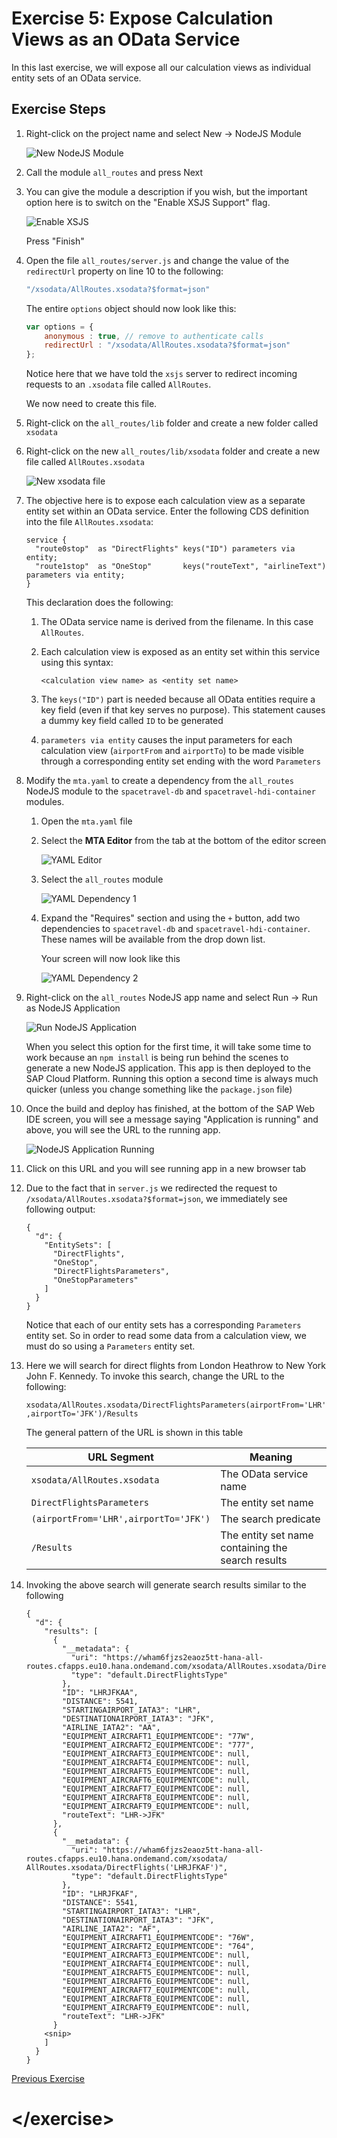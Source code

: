 # Exercise 5: Expose Calculation Views as an OData Service


In this last exercise, we will expose all our calculation views as individual entity sets of an OData service.


## Exercise Steps

1. Right-click on the project name and select New -> NodeJS Module
    
    ![New NodeJS Module](./img/Ex5_NodeJS_Mod.png)
    
1. Call the module `all_routes` and press Next

1. You can give the module a description if you wish, but the important option here is to switch on the "Enable XSJS Support" flag.

    ![Enable XSJS](./img/Ex5_Enable_XSJS.png)

    Press "Finish"

1. Open the file `all_routes/server.js` and change the value of the `redirectUrl` property on line 10 to the following:

    ```javascript
    "/xsodata/AllRoutes.xsodata?$format=json"
    ```

    The entire `options` object should now look like this:
    
    ```javascript
    var options = {
        anonymous : true, // remove to authenticate calls
        redirectUrl : "/xsodata/AllRoutes.xsodata?$format=json"
    };
    ```

    Notice here that we have told the `xsjs` server to redirect incoming requests to an `.xsodata` file called `AllRoutes`.

    We now need to create this file.

1. Right-click on the `all_routes/lib` folder and create a new folder called `xsodata`

1. Right-click on the new `all_routes/lib/xsodata` folder and create a new file called `AllRoutes.xsodata`

    ![New xsodata file](./img/Ex5_New_Xsodata_File.png)

1. The objective here is to expose each calculation view as a separate entity set within an OData service.  Enter the following CDS definition into the file `AllRoutes.xsodata`:

    ```
    service {
      "route0stop"  as "DirectFlights" keys("ID") parameters via entity;
      "route1stop"  as "OneStop"       keys("routeText", "airlineText") parameters via entity;
    }
    ```

    This declaration does the following:
    
    1. The OData service name is derived from the filename.  In this case `AllRoutes`.

    1. Each calculation view is exposed as an entity set within this service using this syntax:

        `<calculation view name> as <entity set name>`
        
    1. The `keys("ID")` part is needed because all OData entities require a key field (even if that key serves no purpose).  This statement causes a dummy key field called `ID` to be generated

    1. `parameters via entity` causes the input parameters for each calculation view (`airportFrom` and `airportTo`) to be made visible through a corresponding entity set ending with the word `Parameters`

1. Modify the `mta.yaml` to create a dependency from the `all_routes` NodeJS module to the `spacetravel-db` and `spacetravel-hdi-container` modules.

    1. Open the `mta.yaml` file
    1. Select the **MTA Editor** from the tab at the bottom of the editor screen

        ![YAML Editor](./img/Ex5_YAML_Editor.png)

    1. Select the `all_routes` module

        ![YAML Dependency 1](./img/Ex5_YAML_Dep1.png)

    1. Expand the "Requires" section and using the `+` button, add two dependencies to `spacetravel-db` and `spacetravel-hdi-container`.  These names will be available from the drop down list.
    
        Your screen will now look like this

        ![YAML Dependency 2](./img/Ex5_YAML_Dep2.png)


1. Right-click on the `all_routes` NodeJS app name and select Run -> Run as NodeJS Application

    ![Run NodeJS Application](./img/Ex5_Run_NodeJS.png)

   When you select this option for the first time, it will take some time to work because an `npm install` is being run behind the scenes to generate a new NodeJS application.  This app is then deployed to the SAP Cloud Platform.  Running this option a second time is always much quicker (unless you change something like the `package.json` file)
   
1. Once the build and deploy has finished, at the bottom of the SAP Web IDE screen, you will see a message saying "Application is running" and above, you will see the URL to the running app.

    ![NodeJS Application Running](./img/Ex5_App_Started.png)

1. Click on this URL and you will see running app in a new browser tab

1. Due to the fact that in `server.js` we redirected the request to `/xsodata/AllRoutes.xsodata?$format=json`, we immediately see following output:

    ```
    {
      "d": {
        "EntitySets": [
          "DirectFlights",
          "OneStop",
          "DirectFlightsParameters",
          "OneStopParameters"
        ]
      }
    }
    ```

    Notice that each of our entity sets has a corresponding `Parameters` entity set.  So in order to read some data from a calculation view, we must do so using a `Parameters` entity set.

1.  Here we will search for direct flights from London Heathrow to New York John F. Kennedy.  To invoke this search, change the URL to the following:

    `xsodata/AllRoutes.xsodata/DirectFlightsParameters(airportFrom='LHR',airportTo='JFK')/Results`

    The general pattern of the URL is shown in this table
    
    | URL Segment | Meaning |
    |---|---|
    | `xsodata/AllRoutes.xsodata` | The OData service name |
    | `DirectFlightsParameters` | The entity set name |
    | `(airportFrom='LHR',airportTo='JFK')` | The search predicate |
    | `/Results` | The entity set name containing the search results |

1. Invoking the above search will generate search results similar to the following

    ```
    {
      "d": {
        "results": [
          {
            "__metadata": {
              "uri": "https://wham6fjzs2eaoz5tt-hana-all-routes.cfapps.eu10.hana.ondemand.com/xsodata/AllRoutes.xsodata/DirectFlights('LHRJFKAA')",
              "type": "default.DirectFlightsType"
            },
            "ID": "LHRJFKAA",
            "DISTANCE": 5541,
            "STARTINGAIRPORT_IATA3": "LHR",
            "DESTINATIONAIRPORT_IATA3": "JFK",
            "AIRLINE_IATA2": "AA",
            "EQUIPMENT_AIRCRAFT1_EQUIPMENTCODE": "77W",
            "EQUIPMENT_AIRCRAFT2_EQUIPMENTCODE": "777",
            "EQUIPMENT_AIRCRAFT3_EQUIPMENTCODE": null,
            "EQUIPMENT_AIRCRAFT4_EQUIPMENTCODE": null,
            "EQUIPMENT_AIRCRAFT5_EQUIPMENTCODE": null,
            "EQUIPMENT_AIRCRAFT6_EQUIPMENTCODE": null,
            "EQUIPMENT_AIRCRAFT7_EQUIPMENTCODE": null,
            "EQUIPMENT_AIRCRAFT8_EQUIPMENTCODE": null,
            "EQUIPMENT_AIRCRAFT9_EQUIPMENTCODE": null,
            "routeText": "LHR->JFK"
          },
          {
            "__metadata": {
              "uri": "https://wham6fjzs2eaoz5tt-hana-all-routes.cfapps.eu10.hana.ondemand.com/xsodata/ AllRoutes.xsodata/DirectFlights('LHRJFKAF')",
              "type": "default.DirectFlightsType"
            },
            "ID": "LHRJFKAF",
            "DISTANCE": 5541,
            "STARTINGAIRPORT_IATA3": "LHR",
            "DESTINATIONAIRPORT_IATA3": "JFK",
            "AIRLINE_IATA2": "AF",
            "EQUIPMENT_AIRCRAFT1_EQUIPMENTCODE": "76W",
            "EQUIPMENT_AIRCRAFT2_EQUIPMENTCODE": "764",
            "EQUIPMENT_AIRCRAFT3_EQUIPMENTCODE": null,
            "EQUIPMENT_AIRCRAFT4_EQUIPMENTCODE": null,
            "EQUIPMENT_AIRCRAFT5_EQUIPMENTCODE": null,
            "EQUIPMENT_AIRCRAFT6_EQUIPMENTCODE": null,
            "EQUIPMENT_AIRCRAFT7_EQUIPMENTCODE": null,
            "EQUIPMENT_AIRCRAFT8_EQUIPMENTCODE": null,
            "EQUIPMENT_AIRCRAFT9_EQUIPMENTCODE": null,
            "routeText": "LHR->JFK"
          }
        <snip>
        ]
      }
    }
    ```



[Previous Exercise](./ex4_one_stop_calc_view.md)

# \</exercise>
